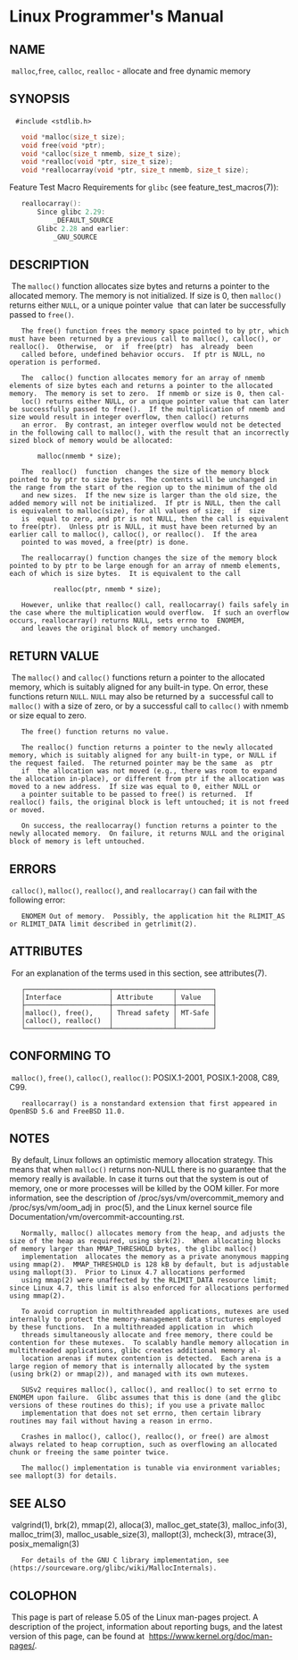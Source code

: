# Linux Programmer's Manual

## NAME
​       `malloc`,`free`, `calloc`, `realloc` - allocate and free dynamic memory

## SYNOPSIS
​      ` #include <stdlib.h>`

```c
   void *malloc(size_t size);
   void free(void *ptr);
   void *calloc(size_t nmemb, size_t size);
   void *realloc(void *ptr, size_t size);
   void *reallocarray(void *ptr, size_t nmemb, size_t size);
```

   Feature Test Macro Requirements for `glibc` (see feature_test_macros(7)):

```c
   reallocarray():
       Since glibc 2.29:
           _DEFAULT_SOURCE
       Glibc 2.28 and earlier:
           _GNU_SOURCE
```

## DESCRIPTION
​       The  `malloc()` function allocates size bytes and returns a pointer to the allocated memory.  The memory is not initialized.  If size is 0, then `malloc()` returns either `NULL`, or a unique pointer value
​       that can later be successfully passed to `free()`.

```
   The free() function frees the memory space pointed to by ptr, which must have been returned by a previous call to malloc(), calloc(), or realloc().  Otherwise,  or  if  free(ptr)  has  already  been
   called before, undefined behavior occurs.  If ptr is NULL, no operation is performed.

   The  calloc() function allocates memory for an array of nmemb elements of size bytes each and returns a pointer to the allocated memory.  The memory is set to zero.  If nmemb or size is 0, then cal‐
   loc() returns either NULL, or a unique pointer value that can later be successfully passed to free().  If the multiplication of nmemb and size would result in integer overflow, then calloc() returns
   an error.  By contrast, an integer overflow would not be detected in the following call to malloc(), with the result that an incorrectly sized block of memory would be allocated:

       malloc(nmemb * size);

   The  realloc()  function  changes the size of the memory block pointed to by ptr to size bytes.  The contents will be unchanged in the range from the start of the region up to the minimum of the old
   and new sizes.  If the new size is larger than the old size, the added memory will not be initialized.  If ptr is NULL, then the call is equivalent to malloc(size), for all values of size;  if  size
   is  equal to zero, and ptr is not NULL, then the call is equivalent to free(ptr).  Unless ptr is NULL, it must have been returned by an earlier call to malloc(), calloc(), or realloc().  If the area
   pointed to was moved, a free(ptr) is done.

   The reallocarray() function changes the size of the memory block pointed to by ptr to be large enough for an array of nmemb elements, each of which is size bytes.  It is equivalent to the call

           realloc(ptr, nmemb * size);

   However, unlike that realloc() call, reallocarray() fails safely in the case where the multiplication would overflow.  If such an overflow occurs, reallocarray() returns NULL, sets errno to  ENOMEM,
   and leaves the original block of memory unchanged.
```

## RETURN VALUE
​       The `malloc()` and `calloc()` functions return a pointer to the allocated memory, which is suitably aligned for any built-in type.  On error, these functions return `NULL`.  `NULL` may also be returned by a
​       successful call to `malloc()` with a size of zero, or by a successful call to `calloc()` with nmemb or size equal to zero.

       The free() function returns no value.
    
       The realloc() function returns a pointer to the newly allocated memory, which is suitably aligned for any built-in type, or NULL if the request failed.  The returned pointer may be the same  as  ptr
       if  the allocation was not moved (e.g., there was room to expand the allocation in-place), or different from ptr if the allocation was moved to a new address.  If size was equal to 0, either NULL or
       a pointer suitable to be passed to free() is returned.  If realloc() fails, the original block is left untouched; it is not freed or moved.
    
       On success, the reallocarray() function returns a pointer to the newly allocated memory.  On failure, it returns NULL and the original block of memory is left untouched.

## ERRORS
​       `calloc()`, `malloc()`, `realloc()`, and `reallocarray()` can fail with the following error:

       ENOMEM Out of memory.  Possibly, the application hit the RLIMIT_AS or RLIMIT_DATA limit described in getrlimit(2).

## ATTRIBUTES
​       For an explanation of the terms used in this section, see attributes(7).

       ┌─────────────────────┬───────────────┬─────────┐
       │Interface            │ Attribute     │ Value   │
       ├─────────────────────┼───────────────┼─────────┤
       │malloc(), free(),    │ Thread safety │ MT-Safe │
       │calloc(), realloc()  │               │         │
       └─────────────────────┴───────────────┴─────────┘
## CONFORMING TO
​       `malloc()`, `free()`, `calloc()`, `realloc()`: POSIX.1-2001, POSIX.1-2008, C89, C99.

       reallocarray() is a nonstandard extension that first appeared in OpenBSD 5.6 and FreeBSD 11.0.

## NOTES
​       By default, Linux follows an optimistic memory allocation strategy.  This means that when `malloc()` returns non-NULL there is no guarantee that the memory really is available.  In case it  turns  out
​       that  the  system  is  out of memory, one or more processes will be killed by the OOM killer.  For more information, see the description of /proc/sys/vm/overcommit_memory and /proc/sys/vm/oom_adj in
​       proc(5), and the Linux kernel source file Documentation/vm/overcommit-accounting.rst.

       Normally, malloc() allocates memory from the heap, and adjusts the size of the heap as required, using sbrk(2).  When allocating blocks of memory larger than MMAP_THRESHOLD bytes, the glibc malloc()
       implementation  allocates the memory as a private anonymous mapping using mmap(2).  MMAP_THRESHOLD is 128 kB by default, but is adjustable using mallopt(3).  Prior to Linux 4.7 allocations performed
       using mmap(2) were unaffected by the RLIMIT_DATA resource limit; since Linux 4.7, this limit is also enforced for allocations performed using mmap(2).
    
       To avoid corruption in multithreaded applications, mutexes are used internally to protect the memory-management data structures employed by these functions.  In a multithreaded application in  which
       threads simultaneously allocate and free memory, there could be contention for these mutexes.  To scalably handle memory allocation in multithreaded applications, glibc creates additional memory al‐
       location arenas if mutex contention is detected.  Each arena is a large region of memory that is internally allocated by the system (using brk(2) or mmap(2)), and managed with its own mutexes.
    
       SUSv2 requires malloc(), calloc(), and realloc() to set errno to ENOMEM upon failure.  Glibc assumes that this is done (and the glibc versions of these routines do this); if you use a private malloc
       implementation that does not set errno, then certain library routines may fail without having a reason in errno.
    
       Crashes in malloc(), calloc(), realloc(), or free() are almost always related to heap corruption, such as overflowing an allocated chunk or freeing the same pointer twice.
    
       The malloc() implementation is tunable via environment variables; see mallopt(3) for details.

## SEE ALSO
​       valgrind(1), brk(2), mmap(2), alloca(3), malloc_get_state(3), malloc_info(3), malloc_trim(3), malloc_usable_size(3), mallopt(3), mcheck(3), mtrace(3), posix_memalign(3)

       For details of the GNU C library implementation, see ⟨https://sourceware.org/glibc/wiki/MallocInternals⟩.

## COLOPHON
​       This page is part of release 5.05 of the Linux man-pages project.  A description of the project, information about reporting bugs, and the latest version of this page, can be found at
​       https://www.kernel.org/doc/man-pages/.
